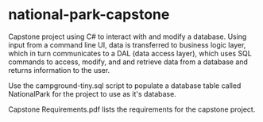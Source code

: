 # national-park-capstone
Capstone project using C# to interact with and modify a database. Using input from a command line UI, data is transferred to business logic layer, which in turn communicates to a DAL (data access layer), which uses SQL commands to access, modify, and and retrieve data from a database and returns information to the user.

Use the campground-tiny.sql script to populate a database table called NationalPark for the project to use as it's database. 

Capstone Requirements.pdf lists the requirements for the capstone project.